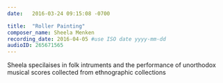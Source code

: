 ```yaml
---
date:   2016-03-24 09:15:08 -0700

title:  "Roller Painting"
composer_name: Sheela Menken
recording_date: 2016-04-05 #use ISO date yyyy-mm-dd
audioID: 265671565
---
```


Sheela specilaises in folk intruments and the performance of unorthodox musical scores collected from ethnographic collections

